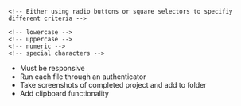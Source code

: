 <!-- - Create button -->

<!-- - Give button functionality to generate password -->

  <!-- - Pressing button prompts users of different password criteria -->

    <!-- Either using radio buttons or square selectors to specifiy different criteria -->

  <!-- - Determine how many different criteria can be altered by user -->

    <!-- lowercase -->
    <!-- uppercase -->
    <!-- numeric -->
    <!-- special characters -->

  <!-- - Password should be >= 8 <= 128 characters in length -->

- Must be responsive
- Run each file through an authenticator
- Take screenshots of completed project and add to folder
- Add clipboard functionality
  <!-- Find a way to communicate the password length selected by user to javascript -->
  <!-- Make the Button actually generate a password -->

<!-- Generate password on screen besides the console -->
<!-- Allow length to be affected -->
